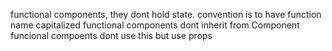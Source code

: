 functional components, they dont hold state. convention is to have function name capitalized
functional components dont inherit from Component
funcional compoents dont use this but use props

